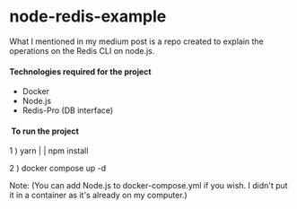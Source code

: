 # node-redis-example

What I mentioned in my medium post is a repo created to explain the operations on the Redis CLI on node.js.

#### Technologies required for the project

- Docker
- Node.js
- Redis-Pro (DB interface)

####  To run the project

1 ) yarn | | npm install

2 ) docker compose up -d

Note: (You can add Node.js to docker-compose.yml if you wish. I didn't put it in a container as it's already on my computer.)

